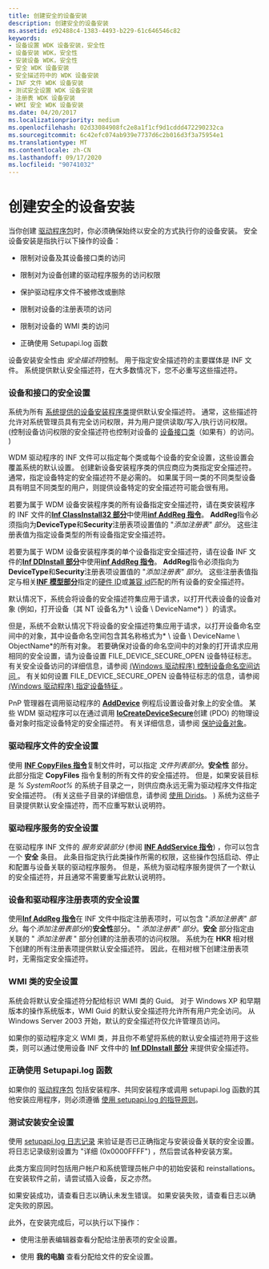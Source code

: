 ```yaml
---
title: 创建安全的设备安装
description: 创建安全的设备安装
ms.assetid: e92488c4-1383-4493-b229-61c646546c82
keywords:
- 设备设置 WDK 设备安装，安全性
- 设备安装 WDK，安全性
- 安装设备 WDK，安全性
- 安全 WDK 设备安装
- 安全描述符中的 WDK 设备安装
- INF 文件 WDK 设备安装
- 测试安全设置 WDK 设备安装
- 注册表 WDK 设备安装
- WMI 安全 WDK 设备安装
ms.date: 04/20/2017
ms.localizationpriority: medium
ms.openlocfilehash: 02d33084908fc2e8a1f1cf9d1cddd472290232ca
ms.sourcegitcommit: 6c42efc074ab939e7737d6c2b016d3f3a75954e1
ms.translationtype: MT
ms.contentlocale: zh-CN
ms.lasthandoff: 09/17/2020
ms.locfileid: "90741032"
---
```

# <a name="creating-secure-device-installations"></a>创建安全的设备安装





当你创建 [驱动程序包](driver-packages.md)时，你必须确保始终以安全的方式执行你的设备安装。 安全设备安装是指执行以下操作的设备：

-   限制对设备及其设备接口类的访问

-   限制对为设备创建的驱动程序服务的访问权限

-   保护驱动程序文件不被修改或删除

-   限制对设备的注册表项的访问

-   限制对设备的 WMI 类的访问

-   正确使用 Setupapi.log 函数

设备安装安全性由 *安全描述符*控制。 用于指定安全描述符的主要媒体是 INF 文件。 系统提供默认安全描述符，在大多数情况下，您不必重写这些描述符。

### <a name="security-settings-for-devices-and-interfaces"></a>设备和接口的安全设置

系统为所有 [系统提供的设备安装程序类](/previous-versions/ff553419(v=vs.85))提供默认安全描述符。 通常，这些描述符允许对系统管理员具有完全访问权限，并为用户提供读取/写入/执行访问权限。  (控制设备访问权限的安全描述符也控制对设备的 [设备接口类](./overview-of-device-interface-classes.md)（如果有）的访问。 ) 

WDM 驱动程序的 INF 文件可以指定每个类或每个设备的安全设置，这些设置会覆盖系统的默认设置。 创建新设备安装程序类的供应商应为类指定安全描述符。 通常，指定设备特定的安全描述符不是必需的。 如果属于同一类的不同类型设备具有明显不同类型的用户，则提供设备特定的安全描述符可能会很有用。

若要为属于 WDM 设备安装程序类的所有设备指定安全描述符，请在类安装程序的 INF 文件的[**Inf ClassInstall32 部分**](inf-classinstall32-section.md)中使用[**inf AddReg 指令**](inf-addreg-directive.md)。 **AddReg**指令必须指向为**DeviceType**和**Security**注册表项设置值的 "*添加注册表" 部分*。 这些注册表值为指定设备类型的所有设备指定安全描述符。

若要为属于 WDM 设备安装程序类的单个设备指定安全描述符，请在设备 INF 文件的[**Inf DDInstall 部分**](inf-ddinstall-hw-section.md)中使用[**inf AddReg 指令**](inf-addreg-directive.md)。 **AddReg**指令必须指向为**DeviceType**和**Security**注册表项设置值的 "*添加注册表" 部分*。 这些注册表值指定与相关[**INF 模型部分**](inf-models-section.md)指定的[硬件 ID](hardware-ids.md)或[兼容 id](compatible-ids.md)匹配的所有设备的安全描述符。

默认情况下，系统会将设备的安全描述符集应用于请求，以打开代表设备的设备对象 (例如，打开设备（其 NT 设备名为* \\ 设备 \\ DeviceName*) ）的请求。

但是，系统不会默认情况下将设备的安全描述符集应用于请求，以打开设备命名空间中的对象，其中设备命名空间包含其名称格式为* \\ 设备 \\ DeviceName \\ ObjectName*的所有对象。 若要确保对设备的命名空间中的对象的打开请求应用相同的安全设置，请为设备设置 FILE_DEVICE_SECURE_OPEN 设备特征标志。 有关安全设备访问的详细信息，请参阅 [ (Windows 驱动程序) 控制设备命名空间访问 ](../kernel/controlling-device-namespace-access.md)。 有关如何设置 FILE_DEVICE_SECURE_OPEN 设备特征标志的信息，请参阅 [ (Windows 驱动程序) 指定设备特征 ](../kernel/specifying-device-characteristics.md)。

PnP 管理器在调用驱动程序的 [**AddDevice**](/windows-hardware/drivers/ddi/wdm/nc-wdm-driver_add_device) 例程后设置设备对象上的安全值。 某些 WDM 驱动程序可以在通过调用 [**IoCreateDeviceSecure**](/windows-hardware/drivers/ddi/wdmsec/nf-wdmsec-wdmlibiocreatedevicesecure)创建 (PDO) 的物理设备对象时指定设备特定的安全描述符。 有关详细信息，请参阅 [保护设备对象](../kernel/controlling-device-access.md)。

### <a name="security-settings-for-driver-files"></a>驱动程序文件的安全设置

使用 [**INF CopyFiles 指令**](inf-copyfiles-directive.md)复制文件时，可以指定 *文件列表部分*。**安全性** 部分。 此部分指定 **CopyFiles** 指令复制的所有文件的安全描述符。 但是，如果安装目标是 *% SystemRoot%* 的系统子目录之一，则供应商永远无需为驱动程序文件指定安全描述符。  (有关这些子目录的详细信息，请参阅 [使用 Dirids](using-dirids.md)。 ) 系统为这些子目录提供默认安全描述符，而不应重写默认说明符。

### <a name="security-settings-for-driver-services"></a>驱动程序服务的安全设置

在驱动程序 INF 文件的 *服务安装部分* (参阅 [**INF AddService 指令**](inf-addservice-directive.md)) ，你可以包含一个 **安全** 条目。 此条目指定执行此类操作所需的权限，这些操作包括启动、停止和配置与设备关联的驱动程序服务。 但是，系统为驱动程序服务提供了一个默认的安全描述符，并且通常不需要重写此默认说明符。

### <a name="security-settings-for-device-and-driver-registry-entries"></a>设备和驱动程序注册表项的安全设置

使用[**Inf AddReg 指令**](inf-addreg-directive.md)在 INF 文件中指定注册表项时，可以包含 "*添加注册表" 部分*。每个*添加注册表部分*的**安全性**部分。 " *添加注册表" 部分*。**安全** 部分指定由关联的 " *添加注册表* " 部分创建的注册表项的访问权限。 系统为在 **HKR** 相对根下创建的所有注册表项提供默认安全描述符。 因此，在相对根下创建注册表项时，无需指定安全描述符。

### <a name="security-settings-for-wmi-classes"></a>WMI 类的安全设置

系统会将默认安全描述符分配给标识 WMI 类的 Guid。 对于 Windows XP 和早期版本的操作系统版本，WMI Guid 的默认安全描述符允许所有用户完全访问。 从 Windows Server 2003 开始，默认的安全描述符仅允许管理员访问。

如果你的驱动程序定义 WMI 类，并且你不希望将系统的默认安全描述符用于这些类，则可以通过使用设备 INF 文件中的 [**Inf DDInstall 部分**](inf-ddinstall-wmi-section.md) 来提供安全描述符。

### <a name="using-setupapi-functions-correctly"></a>正确使用 Setupapi.log 函数

如果你的 [驱动程序包](driver-packages.md) 包括安装程序、共同安装程序或调用 setupapi.log 函数的其他安装应用程序，则必须遵循 [使用 setupapi.log 的指导原则](guidelines-for-using-setupapi.md)。

### <a name="testing-installation-security-settings"></a><a href="" id="testing-installation-security-settings-"></a>测试安装安全设置

使用 [setupapi.log 日志记录](setupapi-logging--windows-server-2003--windows-xp--and-windows-2000-.md) 来验证是否已正确指定与安装设备关联的安全设置。 将日志记录级别设置为 "详细 (0x0000FFFF") ，然后尝试各种安装方案。

此类方案应同时包括用户帐户和系统管理员帐户中的初始安装和 reinstallations。 在安装软件之前，请尝试插入设备，反之亦然。

如果安装成功，请查看日志以确认未发生错误。 如果安装失败，请查看日志以确定失败的原因。

此外，在安装完成后，可以执行以下操作：

-   使用注册表编辑器查看分配给注册表项的安全设置。

-   使用 **我的电脑** 查看分配给文件的安全设置。

